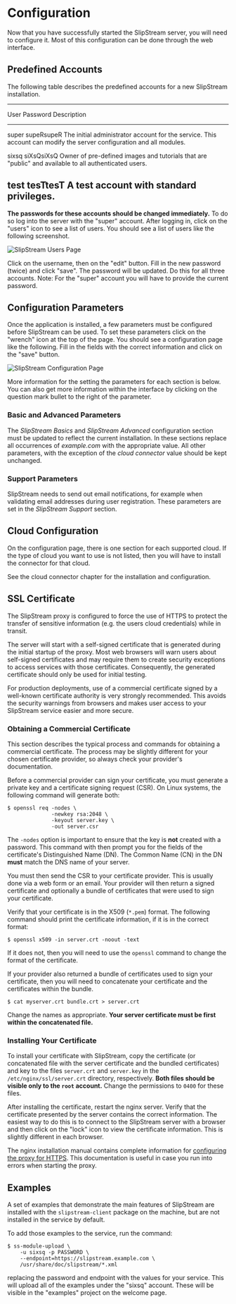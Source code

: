 # Configuration

Now that you have successfully started the SlipStream server, you will
need to configure it.  Most of this configuration can be done through
the web interface.

## Predefined Accounts

The following table describes the predefined accounts for a new
SlipStream installation.

-----------------------------------------------------------------
User   Password    Description
-----  ----------  ----------------------------------------------
super  supeRsupeR  The initial administrator account for the 
                   service.  This account can modify the server 
                   configuration and all modules.

sixsq  siXsQsiXsQ  Owner of pre-defined images and tutorials that
                   are "public" and available to all authenticated
                   users.

test   tesTtesT    A test account with standard privileges.
-----------------------------------------------------------------

**The passwords for these accounts should be changed immediately.** To
do so log into the server with the "super" account.  After logging in,
click on the "users" icon to see a list of users.  You should see a
list of users like the following screenshot.

![SlipStream Users Page](images/screenshot-users.png)

Click on the username, then on the "edit" button.  Fill in the new
password (twice) and click "save".  The password will be updated.  Do
this for all three accounts.  Note: For the "super" account you will
have to provide the current password.

## Configuration Parameters

Once the application is installed, a few parameters must be configured
before SlipStream can be used.  To set these parameters click on the
"wrench" icon at the top of the page.  You should see a configuration
page like the following.  Fill in the fields with the correct
information and click on the "save" button.

![SlipStream Configuration Page](images/screenshot-cfg-support.png)

More information for the setting the parameters for each section is
below.  You can also get more information within the interface by
clicking on the question mark bullet to the right of the parameter.

### Basic and Advanced Parameters

The *SlipStream Basics* and *SlipStream Advanced* configuration section
must be updated to reflect the current installation.  In these sections
replace all occurrences of *example.com* with the appropriate value.
All other parameters, with the exception of the *cloud connector*
value should be kept unchanged.

### Support Parameters

SlipStream needs to send out email notifications, for example when
validating email addresses during user registration.  These parameters
are set in the *SlipStream Support* section.

## Cloud Configuration

On the configuration page, there is one section for each supported
cloud.  If the type of cloud you want to use is not listed, then you
will have to install the connector for that cloud.

See the cloud connector chapter for the installation and
configuration.

## SSL Certificate

The SlipStream proxy is configured to force the use of HTTPS to
protect the transfer of sensitive information (e.g. the users cloud
credentials) while in transit.

The server will start with a self-signed certificate that is generated
during the initial startup of the proxy.  Most web browsers will warn
users about self-signed certificates and may require them to create
security exceptions to access services with those certificates.
Consequently, the generated certificate should only be used for
initial testing.

For production deployments, use of a commercial certificate signed by
a well-known certificate authority is very strongly recommended.  This
avoids the security warnings from browsers and makes user access to
your SlipStream service easier and more secure.

### Obtaining a Commercial Certificate

This section describes the typical process and commands for obtaining
a commercial certificate.  The process may be slightly different for
your chosen certificate provider, so always check your provider's
documentation. 

Before a commercial provider can sign your certificate, you must
generate a private key and a certificate signing request (CSR).  On
Linux systems, the following command will generate both:

    $ openssl req -nodes \
                  -newkey rsa:2048 \
                  -keyout server.key \
                  -out server.csr

The `-nodes` option is important to ensure that the key is **not**
created with a password.  This command with then prompt you for the
fields of the certificate's Distinguished Name (DN).  The Common Name
(CN) in the DN **must** match the DNS name of your server.

You must then send the CSR to your certificate provider.  This is
usually done via a web form or an email.  Your provider will then
return a signed certificate and optionally a bundle of certificates
that were used to sign your certificate. 

Verify that your certificate is in the X509 (`*.pem`) format.  The
following command should print the certificate information, if it is
in the correct format:

    $ openssl x509 -in server.crt -noout -text

If it does not, then you will need to use the `openssl` command to
change the format of the certificate.  

If your provider also returned a bundle of certificates used to sign
your certificate, then you will need to concatenate your certificate
and the certificates within the bundle.

    $ cat myserver.crt bundle.crt > server.crt

Change the names as appropriate.  **Your server certificate must be
first within the concatenated file.**

### Installing Your Certificate

To install your certificate with SlipStream, copy the certificate (or
concatenated file with the server certificate and the bundled
certificates) and key to the files `server.crt` and `server.key` in
the `/etc/nginx/ssl/server.crt` directory, respectively. **Both files
should be visible only to the `root` account.** Change the permissions
to `0400` for these files.

After installing the certificate, restart the nginx server.  Verify
that the certificate presented by the server contains the correct
information.  The easiest way to do this is to connect to the
SlipStream server with a browser and then click on the "lock" icon to
view the certificate information.  This is slightly different in each
browser.

The nginx installation manual contains complete information for
[configuring the proxy for HTTPS][nginx-https].  This documentation is
useful in case you run into errors when starting the proxy.

## Examples

A set of examples that demonstrate the main features of SlipStream
are installed with the `slipstream-client` package on the machine, but
are not installed in the service by default. 

To add those examples to the service, run the command:

    $ ss-module-upload \
        -u sixsq -p PASSWORD \
        --endpoint=https://slipstream.example.com \
        /usr/share/doc/slipstream/*.xml

replacing the password and endpoint with the values for your service.
This will upload all of the examples under the "sixsq" account.  These
will be visible in the "examples" project on the welcome page.


[nginx-https]: http://nginx.org/en/docs/http/configuring_https_servers.html 
